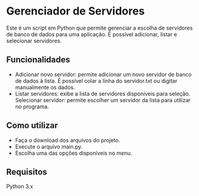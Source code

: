
# Gerenciador de Servidores
Este é um script em Python que permite gerenciar a escolha de servidores de banco de dados para uma aplicação. É possível adicionar, listar e selecionar servidores.

## Funcionalidades

- Adicionar novo servidor: permite adicionar um novo servidor de banco de dados à lista. É possível colar a linha do servidor.txt ou digitar manualmente os dados.
- Listar servidores: exibe a lista de servidores disponíveis para seleção.
Selecionar servidor: permite escolher um servidor da lista para utilizar no programa.

## Como utilizar
- Faça o download dos arquivos do projeto.
- Execute o arquivo main.py.
- Escolha uma das opções disponíveis no menu.

## Requisitos
Python 3.x
